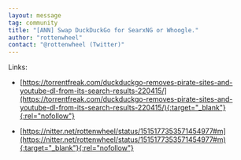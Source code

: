 ```yaml
---
layout: message
tag: community
title: "[ANN] Swap DuckDuckGo for SearxNG or Whoogle."
author: "rottenwheel"	
contact: "@rottenwheel (Twitter)"
---
```


Links: 

- [https://torrentfreak.com/duckduckgo-removes-pirate-sites-and-youtube-dl-from-its-search-results-220415/](https://torrentfreak.com/duckduckgo-removes-pirate-sites-and-youtube-dl-from-its-search-results-220415/){:target="_blank"}{:rel="nofollow"}

- [https://nitter.net/rottenwheel/status/1515177353571454977#m](https://nitter.net/rottenwheel/status/1515177353571454977#m){:target="_blank"}{:rel="nofollow"}
